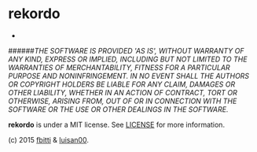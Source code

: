 # rekordo
-

######_THE SOFTWARE IS PROVIDED 'AS IS', WITHOUT WARRANTY OF ANY KIND, EXPRESS OR IMPLIED, INCLUDING BUT NOT LIMITED TO THE WARRANTIES OF MERCHANTABILITY, FITNESS FOR A PARTICULAR PURPOSE AND NONINFRINGEMENT. IN NO EVENT SHALL THE AUTHORS OR COPYRIGHT HOLDERS BE LIABLE FOR ANY CLAIM, DAMAGES OR OTHER LIABILITY, WHETHER IN AN ACTION OF CONTRACT, TORT OR OTHERWISE, ARISING FROM, OUT OF OR IN CONNECTION WITH THE SOFTWARE OR THE USE OR OTHER DEALINGS IN THE SOFTWARE._
<p><strong>rekordo</strong> is under a MIT license.
See <a href="https://github.com/luisan00/rekordo/blob/master/LICENSE">LICENSE</a> for more information.</p>
<p>(c) 2015 <a href="https://github.com/fbitti">fbitti</a> & <a href="https://github.com/luisan00">luisan00</a>.</p>
